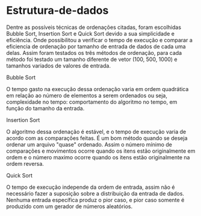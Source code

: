 # Estrutura-de-dados

  Dentre as possíveis técnicas de ordenações citadas, foram escolhidas Bubble Sort, Insertion Sort e Quick Sort devido a sua simplicidade e eficiência. Onde possibilitou a verificar o tempo de execução e comparar a eficiencia de ordenação por tamanho de entrada de dados de cada uma delas. 
  Assim foram testados os três métodos de ordenação, para cada método foi testado um tamanho diferente de vetor (100, 500, 1000) e tamanhos variados de valores de entrada.

Bubble Sort

  O tempo gasto na execução dessa ordenação varia em ordem quadrática em relação ao número de elementos a serem ordenados ou seja, complexidade no tempo: comportamento do algoritmo no tempo, em função do tamanho da entrada.

Insertion Sort

  O algoritmo dessa ordenação é estável, e o tempo de execução varia de acordo com as comparações feitas. É um bom método quando se deseja ordenar um arquivo "quase" ordenado. Assim o número mínimo de comparações e movimentos ocorre quando os itens estão originalmente em ordem e o número maximo ocorre quando os itens estão originalmente na ordem reversa.

Quick Sort

  O tempo de execução independe da ordem de entrada, assim não é necessário fazer a suposição sobre a distribuição da entrada de dados. Nenhuma entrada específica produz o pior caso, e pior caso somente é produzido com um gerador de números aleatórios.
